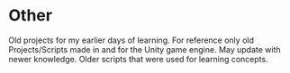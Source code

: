 # Other
Old projects for my earlier days of learning.
For reference only old Projects/Scripts made in and for the Unity game engine. 
May update with newer knowledge. Older scripts that were used for learning concepts.